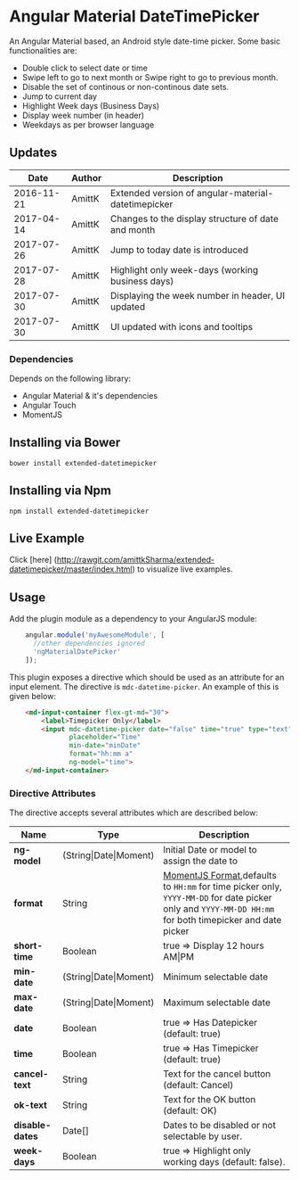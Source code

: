 # Angular Material DateTimePicker

An Angular Material based, an Android style date-time picker. Some basic functionalities are:

- Double click to select date or time
- Swipe left to go to next month or Swipe right to go to previous month.
- Disable the set of continous or non-continous date sets.
- Jump to current day
- Highlight Week days (Business Days)
- Display week number (in header)
- Weekdays as per browser language



## Updates
| Date				| Author			| Description										  |
| ----------------- | ----------------- | --------------------------------------------------- |
| 2016-11-21		| AmittK		    | Extended version of angular-material-datetimepicker |
| 2017-04-14		| AmittK		    | Changes to the display structure of date and month  |
| 2017-07-26		| AmittK		    | Jump to today date is introduced                    |
| 2017-07-28		| AmittK		    | Highlight only week-days (working business days)    |
| 2017-07-30		| AmittK		    | Displaying the week number in header, UI updated    |
| 2017-07-30    	| AmittK		    | UI updated with icons and tooltips                  |



### Dependencies

Depends on the following library:

- Angular Material & it's dependencies
- Angular Touch
- MomentJS

## Installing via Bower

```
bower install extended-datetimepicker
```

## Installing via Npm

```
npm install extended-datetimepicker
```

## Live Example

Click [here] (http://rawgit.com/amittkSharma/extended-datetimepicker/master/index.html) to visualize live examples.

## Usage

Add the plugin module as a dependency to your AngularJS module:

```js
    angular.module('myAwesomeModule', [
      //other dependencies ignored
      'ngMaterialDatePicker'
    ]);
```

This plugin exposes a directive which should be used as an attribute for an input element. The directive is
`mdc-datetime-picker`. An example of this is given below:

```html
    <md-input-container flex-gt-md="30">
        <label>Timepicker Only</label>
        <input mdc-datetime-picker date="false" time="true" type="text" id="time" short-time="true"
               placeholder="Time"
               min-date="minDate"
               format="hh:mm a"
               ng-model="time">
    </md-input-container>
```


### Directive Attributes

The directive accepts several attributes which are described below:

| Name				| Type							| Description									|
| ----------------- | ----------------------------- | --------------------------------------------- |
| **ng-model**	    | (String\|Date\|Moment)		| Initial Date or model to assign the date to|
| **format**		| String						| [MomentJS Format](momentjs.com/docs/#/parsing/string-format/),defaults to `HH:mm` for time picker only, `YYYY-MM-DD` for date picker only and `YYYY-MM-DD HH:mm` for both timepicker and date picker |
| **short-time**	| Boolean						| true => Display 12 hours AM\|PM 				|
| **min-date**		| (String\|Date\|Moment)		| Minimum selectable date						|
| **max-date**		| (String\|Date\|Moment)		| Maximum selectable date						|
| **date**			| Boolean						| true => Has Datepicker (default: true)        |
| **time**			| Boolean						| true => Has Timepicker (default: true)		|
| **cancel-text**	| String						| Text for the cancel button (default: Cancel)	|
| **ok-text**		| String						| Text for the OK button (default: OK)			|
| **disable-dates**	| Date[]                        | Dates to be disabled or not selectable by user.   |
| **week-days**	    | Boolean                        | true => Highlight only working days (default: false). |
